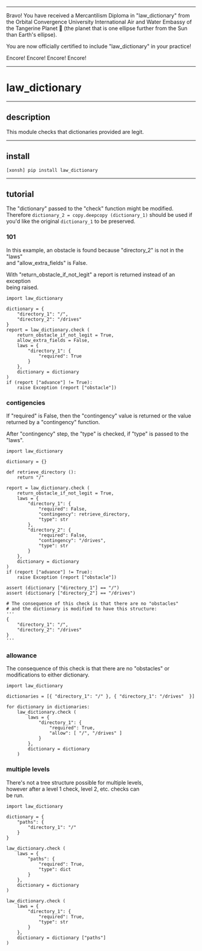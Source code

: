 




******

Bravo!  You have received a Mercantilism Diploma in "law_dictionary" from   
the Orbital Convergence University International Air and Water 
Embassy of the Tangerine Planet 🍊 (the planet that is one ellipse further from
the Sun than Earth's ellipse).

You are now officially certified to include "law_dictionary" in your practice!

Encore! Encore! Encore! Encore!

******


# law_dictionary

---

## description   
This module checks that dictionaries provided are legit.  

---		
		
## install
`[xonsh] pip install law_dictionary`

---

## tutorial
The "dictionary" passed to the "check" function might be modified.    
Therefore `dictionary_2 = copy.deepcopy (dictionary_1)` should be used
if you'd like the original `dictionary_1` to be preserved.    


### 101 
In this example, an obstacle is found because "directory_2" is not in the "laws"   
and "allow_extra_fields" is False.   

With "return_obstacle_if_not_legit" a report is returned instead of an exception   
being raised.  

```
import law_dictionary

dictionary = {
	"directory_1": "/",
	"directory_2": "/drives"
}
report = law_dictionary.check (
	return_obstacle_if_not_legit = True,
	allow_extra_fields = False,
	laws = {
		"directory_1": {
			"required": True
		}
	},
	dictionary = dictionary
)
if (report ["advance"] != True):
	raise Exception (report ["obstacle"])	
```


### contigencies   
If "required" is False, then the "contingency" value is returned
or the value returned by a "contingency" function.

After "contingency" step, the "type" is checked,
if "type" is passed to the "laws".

```
import law_dictionary

dictionary = {}

def retrieve_directory ():
	return "/"

report = law_dictionary.check (	
	return_obstacle_if_not_legit = True,
	laws = {
		"directory_1": {
			"required": False,
			"contingency": retrieve_directory,
			"type": str
		},
		"directory_2": {
			"required": False,
			"contingency": "/drives",
			"type": str
		}
	},
	dictionary = dictionary
)
if (report ["advance"] != True):
	raise Exception (report ["obstacle"])	

assert (dictionary ["directory_1"] == "/")
assert (dictionary ["directory_2"] == "/drives")

# The consequence of this check is that there are no "obstacles"
# and the dictionary is modified to have this structure:
'''
{
	"directory_1": "/",
	"directory_2": "/drives"
}
'''
```


### allowance
The consequence of this check is that there are no "obstacles" or modifications
to either dictionary.

```
import law_dictionary

dictionaries = [{ "directory_1": "/" }, { "directory_1": "/drives"  }]

for dictionary in dictionaries:
	law_dictionary.check (	
		laws = {
			"directory_1": {
				"required": True,
				"allow": [ "/", "/drives" ]
			}
		},
		dictionary = dictionary
	)
```


### multiple levels
There's not a tree structure possible for multiple levels,   
however after a level 1 check, level 2, etc. checks can    
be run.  

```
import law_dictionary

dictionary = { 
	"paths": {
		"directory_1": "/" 
	}
}	
	
law_dictionary.check (	
	laws = {
		"paths": {
			"required": True,
			"type": dict
		}
	},
	dictionary = dictionary
)

law_dictionary.check (	
	laws = {
		"directory_1": {
			"required": True,
			"type": str
		}
	},
	dictionary = dictionary ["paths"]
)
```